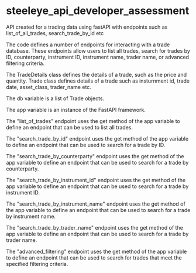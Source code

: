 # steeleye_api_developer_assessment
API created for a trading data using fastAPI with endpoints such as list_of_all_trades, search_trade_by_id etc

The code defines a number of endpoints for interacting with a trade database. These endpoints allow users to list all trades, search for trades by ID, counterparty, instrument ID, instrument name, trader name, or advanced filtering criteria.

The TradeDetails class defines the details of a trade, such as the price and quantity. Trade class defines details of a trade such as insturnment id, trade date, asset_class, trader_name etc.

The db variable is a list of Trade objects.

The app variable is an instance of the FastAPI framework.

The "list_of_trades" endpoint uses the get method of the app variable to define an endpoint that can be used to list all trades.

The "search_trade_by_id" endpoint uses the get method of the app variable to define an endpoint that can be used to search for a trade by ID.

The "search_trade_by_counterparty" endpoint uses the get method of the app variable to define an endpoint that can be used to search for a trade by counterparty.

The "search_trade_by_instrument_id" endpoint uses the get method of the app variable to define an endpoint that can be used to search for a trade by instrument ID.

The "search_trade_by_instrument_name" endpoint uses the get method of the app variable to define an endpoint that can be used to search for a trade by instrument name.

The "search_trade_by_trader_name" endpoint uses the get method of the app variable to define an endpoint that can be used to search for a trade by trader name.

The "advanced_filtering" endpoint uses the get method of the app variable to define an endpoint that can be used to search for trades that meet the specified filtering criteria.
